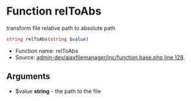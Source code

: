 Function relToAbs
===========================

transform file relative path to absolute path



```php
string relToAbs(string $value)
```

* Function name: relToAbs
* Source: [admin-dev/ajaxfilemanager/inc/function.base.php line 128](https://github.com/PrestaShop/PrestaShop/blob/1.5.0.17/admin-dev/ajaxfilemanager/inc/function.base.php#L128).

Arguments
---------

* $value **string** - the path to the file

